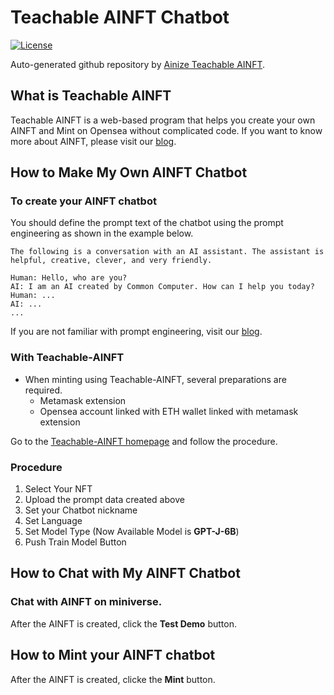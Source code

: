 # Teachable AINFT Chatbot
[![License](https://img.shields.io/badge/License-Apache_2.0-blue.svg)](https://opensource.org/licenses/Apache-2.0)

Auto-generated github repository by [Ainize Teachable AINFT](https://ainize.ai/teachable-nft).

## What is Teachable AINFT
Teachable AINFT is a web-based program that helps you create your own AINFT and Mint on Opensea without complicated code.
If you want to know more about AINFT, please visit our [blog](https://medium.com/ai-network/ainft-make-ai-accountable-reproducible-and-valuable-1e216ed123b0).

## How to Make My Own AINFT Chatbot
### To create your AINFT chatbot
You should define the prompt text of the chatbot using the prompt engineering as shown in the example below.
```
The following is a conversation with an AI assistant. The assistant is helpful, creative, clever, and very friendly.

Human: Hello, who are you?
AI: I am an AI created by Common Computer. How can I help you today?
Human: ...
AI: ...
...
```
If you are not familiar with prompt engineering, visit our [blog](https://medium.com/ai-network/everyones-ai-open-source-version-of-gpt-3-gpt-j-e7d0c71b4532).

### With Teachable-AINFT
- When minting using Teachable-AINFT, several preparations are required.
    - Metamask extension
    - Opensea account linked with ETH wallet linked with metamask extension

Go to the [Teachable-AINFT homepage](https://ainize.ai/teachable-nft) and follow the procedure.

### Procedure
1. Select Your NFT
2. Upload the prompt data created above
3. Set your Chatbot nickname
4. Set Language
5. Set Model Type (Now Available Model is **GPT-J-6B**)
6. Push Train Model Button

## How to Chat with My AINFT Chatbot
### Chat with AINFT on miniverse.
After the AINFT is created, click the **Test Demo** button.

## How to Mint your AINFT chatbot
After the AINFT is created, clicke the **Mint** button.
